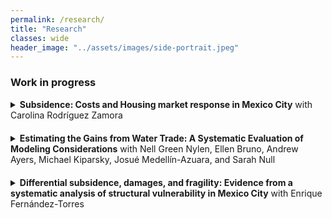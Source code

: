 ```yaml
---
permalink: /research/
title: "Research"
classes: wide
header_image: "../assets/images/side-portrait.jpeg"
---
```


### Work in progress

<details style="margin-bottom:20px;">
	<summary><strong>Subsidence: Costs and Housing market response in Mexico City</strong> with Carolina Rodríguez Zamora
	</summary>
<div align="left" style="padding-left: 20px;line-height:15px"><p><small> We study the costs of and the housing market response to subsidence, the sinking of land areas due to groundwater over-extraction, in Mexico City. Subsidence is a prevalent and worsening phenomenon worldwide, considered in the civil engineering literature to be a major risk to infrastructure in affected urban areas. We use a repeat bank appraisal approach to estimate the costs of subsidence through the housing market, quantifying both damages to private housing units and public infrastructure. Despite our finding that subsidence imposes substantial costs, which are driven by increased likelihood of structural issues and urban flooding, we find that housing development is drawn to sinking plots and away from sinking neighborhoods. An equilibrium model of the housing market rationalizes these findings, highlighting that sunk homes have a low opportunity cost of redevelopment, but that this incentive is distorted if residents face information frictions about future subsidence. We explore this using novel survey evidence on subsidence and beliefs in the city, documenting the presence of substantial frictions in evaluating the risk of future sinking. We use these findings together with our structural model to analyze the welfare gains from policies that address subsidence by reducing groundwater pumping, or alternatively that mitigate information frictions in the housing market. </small> </p></div>
</details>


<details style="margin-bottom:20px;">
	<summary><strong>Estimating the Gains from Water Trade: A Systematic Evaluation of Modeling Considerations</strong> with Nell Green Nylen, Ellen Bruno, Andrew Ayers, Michael Kiparsky, Josué Medellín-Azuara, and Sarah Null
	</summary>
<div align="left" style="padding-left: 20px;line-height:15px">
<p><small> The gains from water trading can vary significantly depending on local conditions as well as the specifics of market design and implementation. However, models of water trading necessarily rely on assumptions that simplify the social, institutional, and environmental landscape within which a water market operates. We systematically evaluate peer-reviewed papers that estimate the gains from water trading to assess how models of water markets take this local context into account. Our results demonstrate that whether and how models incorporate key considerations varies widely, with implications for the accuracy of results. We find that estimates of the economic impacts of water trading in the published literature are more likely to consider distributional effects and incorporate features of the legal and regulatory environment than to account for third-party impacts, transaction costs, the consequences of trading for the economy at large, or the administrative costs associated with setting up and operating a market. Understanding what features a model takes into account is important for interpreting its policy implications. Researchers modeling the gains from trade could better support local decision makers by explicitly articulating their models’ capabilities and limitations.</small> </p>
<p><small> <i>Draft available upon request.</i></small> </p>
</div></details>

<details style="margin-bottom:20px;">
	<summary><strong>Differential subsidence, damages, and fragility: Evidence from a systematic analysis of structural vulnerability in Mexico City</strong> with Enrique Fernández-Torres
	</summary>
<div align="left" style="padding-left: 20px;line-height:15px">
<p><small> Understanding the structural vulnerability of buildings and public infrastructure to differential subsidence is crucial for evaluating the risks and costs that subsidence poses in urban areas. We combine novel estimates of plot-specific differential subsidence in Mexico City with a representative survey of structural issues in both private residences and public infrastructure to estimate structural fragility curves and damage thresholds. We then extrapolate these findings from micro-data to a city-wide analysis, calculating damages and vulnerability at a city block level.</small></p></div></details>


